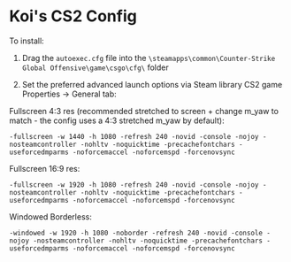 # Koi's CS2 Config

To install:

1) Drag the `autoexec.cfg` file into the `\steamapps\common\Counter-Strike Global Offensive\game\csgo\cfg\` folder

2) Set the preferred advanced launch options via Steam library CS2 game Properties -> General tab:

Fullscreen 4:3 res (recommended stretched to screen + change m_yaw to match - the config uses a 4:3 stretched m_yaw by default):

`-fullscreen -w 1440 -h 1080 -refresh 240 -novid -console -nojoy -nosteamcontroller -nohltv -noquicktime -precachefontchars -useforcedmparms -noforcemaccel -noforcemspd -forcenovsync`

Fullscreen 16:9 res:

`-fullscreen -w 1920 -h 1080 -refresh 240 -novid -console -nojoy -nosteamcontroller -nohltv -noquicktime -precachefontchars -useforcedmparms -noforcemaccel -noforcemspd -forcenovsync`

Windowed Borderless:

`-windowed -w 1920 -h 1080 -noborder -refresh 240 -novid -console -nojoy -nosteamcontroller -nohltv -noquicktime -precachefontchars -useforcedmparms -noforcemaccel -noforcemspd -forcenovsync`
